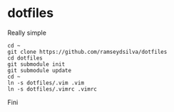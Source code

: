 dotfiles
========

Really simple

```
cd ~
git clone https://github.com/ramseydsilva/dotfiles
cd dotfiles
git submodule init
git submodule update
cd ~
ln -s dotfiles/.vim .vim
ln -s dotfiles/.vimrc .vimrc
```

Fini

